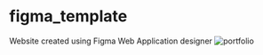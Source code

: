 # figma_template
Website created using Figma Web Application designer
![portfolio](/figma-website.png)
